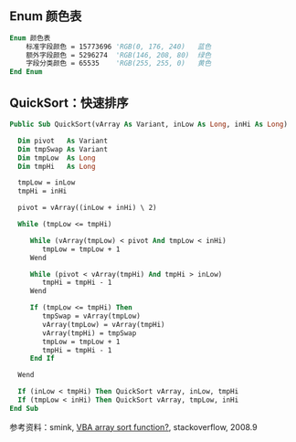 ## Enum 颜色表

```vb
Enum 颜色表
    标准字段颜色 = 15773696 'RGB(0, 176, 240)   蓝色
    额外字段颜色 = 5296274  'RGB(146, 208, 80)  绿色
    字段分类颜色 = 65535    'RGB(255, 255, 0)   黄色
End Enum
```

## QuickSort：快速排序

```vb
Public Sub QuickSort(vArray As Variant, inLow As Long, inHi As Long)

  Dim pivot   As Variant
  Dim tmpSwap As Variant
  Dim tmpLow  As Long
  Dim tmpHi   As Long

  tmpLow = inLow
  tmpHi = inHi

  pivot = vArray((inLow + inHi) \ 2)

  While (tmpLow <= tmpHi)

     While (vArray(tmpLow) < pivot And tmpLow < inHi)
        tmpLow = tmpLow + 1
     Wend

     While (pivot < vArray(tmpHi) And tmpHi > inLow)
        tmpHi = tmpHi - 1
     Wend

     If (tmpLow <= tmpHi) Then
        tmpSwap = vArray(tmpLow)
        vArray(tmpLow) = vArray(tmpHi)
        vArray(tmpHi) = tmpSwap
        tmpLow = tmpLow + 1
        tmpHi = tmpHi - 1
     End If

  Wend

  If (inLow < tmpHi) Then QuickSort vArray, inLow, tmpHi
  If (tmpLow < inHi) Then QuickSort vArray, tmpLow, inHi
End Sub
```
参考资料：smink, [VBA array sort function?](http://stackoverflow.com/questions/152319/vba-array-sort-function), stackoverflow, 2008.9